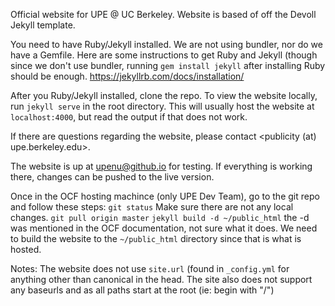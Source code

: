 Official website for UPE @ UC Berkeley.
Website is based of off the Devoll Jekyll template.

You need to have Ruby/Jekyll installed. We are not using bundler, nor do we have a Gemfile.
Here are some instructions to get Ruby and Jekyll (though since we don't use bundler, running ```gem install jekyll``` after installing Ruby should be enough.
https://jekyllrb.com/docs/installation/

After you Ruby/Jekyll installed, clone the repo. To view the website locally, run ```jekyll serve``` in the root directory. This will usually host the website at ```localhost:4000```, but read the output if that does not work. 

If there are questions regarding the website, please contact <publicity (at) upe.berkeley.edu>.

The website is up at upenu@github.io for testing. If everything is working there, changes can be pushed to the live version.

Once in the OCF hosting machince (only UPE Dev Team), go to the git repo and follow these steps:
```git status``` Make sure there are not any local changes. 
```git pull origin master``` 
```jekyll build -d ~/public_html``` the -d was mentioned in the OCF documentation, not sure what it does. We need to build the website to the ```~/public_html``` directory since that is what is hosted. 

Notes:
The website does not use ```site.url``` (found in ```_config.yml``` for anything other than canonical in the head. The site also does not support any baseurls and as all paths start at the root (ie: begin with "/")  


